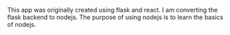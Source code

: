 This app was originally created using flask and react. I am converting the flask backend to nodejs.
The purpose of using nodejs is to learn the basics of nodejs.